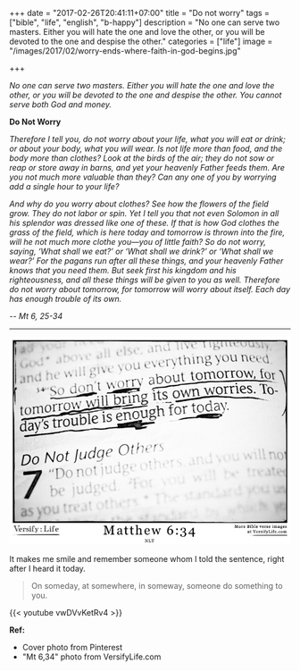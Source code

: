 +++
date = "2017-02-26T20:41:11+07:00"
title = "Do not worry"
tags = ["bible", "life", "english", "b-happy"]
description = "No one can serve two masters. Either you will hate the one and love the other, or you will be devoted to the one and despise the other."
categories = ["life"]
image = "/images/2017/02/worry-ends-where-faith-in-god-begins.jpg"

+++

*No one can serve two masters. Either you will hate the one and love the other, or you will be devoted to the one and despise the other. You cannot serve both God and money.*

**Do Not Worry**

*Therefore I tell you, do not worry about your life, what you will eat or drink; or about your body, what you will wear. Is not life more than food, and the body more than clothes? Look at the birds of the air; they do not sow or reap or store away in barns, and yet your heavenly Father feeds them. Are you not much more valuable than they? Can any one of you by worrying add a single hour to your life?*

*And why do you worry about clothes? See how the flowers of the field grow. They do not labor or spin. Yet I tell you that not even Solomon in all his splendor was dressed like one of these. If that is how God clothes the grass of the field, which is here today and tomorrow is thrown into the fire, will he not much more clothe you—you of little faith? So do not worry, saying, ‘What shall we eat?’ or ‘What shall we drink?’ or ‘What shall we wear?’ For the pagans run after all these things, and your heavenly Father knows that you need them. But seek first his kingdom and his righteousness, and all these things will be given to you as well. Therefore do not worry about tomorrow, for tomorrow will worry about itself. Each day has enough trouble of its own.*

*-- Mt 6, 25-34*

---------------------

![Mathew 6,34](/images/2017/02/matthew-6-34.jpg)

It makes me smile and remember someone whom I told the sentence, right after I heard it today.

> On someday, at somewhere, in someway, someone do something to you.

{{< youtube vwDVvKetRv4 >}}

**Ref:**

- Cover photo from Pinterest
- "Mt 6,34" photo from VersifyLife.com
